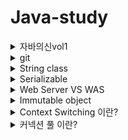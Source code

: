 # Java-study  

<details>
  <summary>자바의신vol1</summary>
  <div markdown="1">
  
  # 자바의 신 vol1 핵심 키워드 정리

- 자바의 가장 작은 단위는 클래스

  - 메소드는 어딘가 소속이 되어있어야만 한다. 즉, 클래스(class)에 포함되어있어야 한다.
  - 클래스는 [상태]와 [행동]이 있어야만 한다.
    - 여기서 [상태]는 변수, [행동]은 메소드에 해당한다.

- 기본 생성자는  클래스를 컴파일할 때 javac를 실행하면 클래스 파일 안에 자동으로 만들어 진다.

- 클래스를 통해서 객체를 생성할 수 있다. 하나의 클래스를 만들면 그 클래스의 모습을 갖는 객체들을 여러개 생성할 수 있다. 일반적으로 클래스의 메소드나 변수들을 사용하려면 객체를 생성해야한다.

- #### 변수

  - 지역변수 : 중괄호 내에서 선언된 변수(메소드 안에 선언된 변수)

  - 매개변수 : 메소드에 넘겨주는 변수

  - 인스턴스 변수 :  클래스 안에, 메소드 밖에 선언된 변수(static이라는 키워드가 없어야 한다.)

  - 클래스 변수(전역변수) : 인스턴수 변수처럼 메소드 밖에, 클래스 안에 선언되지만 앞에 static이라는 약어가 붙는다.

  - 변수는 **참조형**과 **자료형** 으로 나뉜다.

    - new 로 초기화 하여 사용해야하는 것은 '참조자료형'

    - 그렇지않고 바로 사용 가능한 것이 '기본자료형' 이다.

    - 단, 예외로 String은 '참조자료형'인데 그냥 바로 사용 가능하다.

    - ```java
      String str = new String("hello");
      String str = "hello";
      ```

      두개다 동일한 코드이다.

  - 기본 자료형은 8개다.

    - byte,int,long,short,char
    - float,double
    - boolean

  - 자바에서는 기본적으로 숫자는 무조건 int로 생각하기 때문에 long타입의 숫자를 명시적으로 지정해 줄 때에는 반드시 숫자 가장 뒤에 L을 붙여주어야만 한다.

  - short 타입을 long으로 변환할 때에는 캐스팅을 할 필요가 없다

  - long 타입을 short타입으로 변환할 때에는 큰 타입에서 작은 타입으로 변하는 것임으로 캐스팅이 필요하다.

  - 범위가 큰 타입으로 /작은 타입으로 변환할 경우 값이 달라질 확률이 매우 높다.

- #### for/if

  - switch문은 enum type와 long을 제외한 정수형, String(java7 이후) 가 사용 가능하다.

- #### 참조자료형

  - static 메소드에는 static변수(클래스변수,전역변수)만 사용할 수 있다.

- #### 접근제어자

  - public : 누구나 접근 가능
  - protected : 같은 패키지 내에 있거나 상속받은 경우에만 접근 가능
  - pakage-private : 같은 패키지 내에 있을 때만 접근 가능(default)
  - private : 같은 클래스에서만 접근 가능

- #### 상속

  - 부모 클래스에서는 기본 생성자를 만들어 놓는 것 이외에는 상속을 위해서 아무런 작업을 할 필요 없다.
  - 자식 클래스의 생성자가 호출되면, 자동으로 부매 클래스의 매개 변수 없는 생성자가 실행
  - 자식 클래스에서는 부모 클래스에 있는 public, protected로 선언된 모든 인스턴스 및 클래스 변수와 메소드를 사용할 수 있다.
  - 접근제어자가 자식에서 확대되는것은 상관 없지만 축소되면 오류가 발생한다.
  - 

- #### 다형성

  - 형변환을 하더라도 실제 호출되는 것은 원래 객체이 있는 메소드가 호출된다.
  - 부모 클래스에 선언된 변수와 동일한 이름을 가지는 변수를 선언할 수도 있다
    - 하지만, 이렇게 엎어 쓰는 것은 권장하지 않는다.
  - 부모클래스에 선언되어 있지 않는 이름의 변수를 선언할 수 없다.



#### Object class

모든 클래스의 부모는 object로, java.lang 패키지에 선언되어 있다.	

- 자바에서는 아무런 상속도 받지 않으면 java.lang.Object 클래스를 확장한다.
- 예를들어, main 메소드 외에는 아무것도 선언되어 있지 않은 클래스에서 객체를 생성 후 toString 메소드를 호출해보면 정상적으로 호출되는것을 확인할 수 있다.
- Object 클래스에 있는 메소드들을 통해서 클래스의 기본적인 행동을 정의할 수 있다.
- 예를들어, 사람은 두말로 걷고 , 말을 하고 , 생각을 한다.(일반적인 경우) 클래스도 마찬가지로 "이정도의 메소드는 정의되어 있어야 하고 , 처리해 주어야 한다"는 것ㅇㄹ 정의하는 작업이 필요하기 때문에 Object 클래스를 상속받았다고 한다.

#### Object 클래스에서 제공하는 메소드들의 종류

오브젝트 클래스에 선언되어있는 메소드는 객체를 처리하기 위한 메소드와 쓰레드를 위한 메소드로 나뉜다. 참고로 쓰레드를 위한 메소드는 어떤 것들이 있는지만 확인해보고 추후에 학습하기로 한다.



| 메소드                            | 설명                                                         |
| --------------------------------- | ------------------------------------------------------------ |
| proteced Object clone()           | 객체의 복사본을 만들어 리턴한다.                             |
| public boolean equals(Object obj) | 현재 객체와 매개 변수로 넘겨받은 객체가 같은지 확인한다. 같으면 true, 다르면 false를 리턴한다. |
| protected void finalize()         | 현재 객체가 더 이상 쓸모가 없어졌을 때 가비지 컬렉터에 의해 이 메소드를 호출한다. 이 메소드는 따로 호출할 일이 없으므로, 신경쓰지 말고 그냥 있다는 것 정도만 알아두자. |
| public Class<?> getClass()        | 현재 객체의 Class 클래스의 객체를 리턴한다.                  |
| public int hashCode()             | 객체에 대한 해시 코드(hashCode)값을 리턴한다. 해시 코드라는 것은 "16진수로 제공되는 객체의 메모리 주소"를 말한다. |
| public String toString()          | 객체를 문자열로 표현하는 값을 리턴한다.                      |

```
*참고*
자바로 개발할 때에는 "넌 필요 없는 객체니까 죽어!" 라고 개발자가 직접 지정해 줄 수 없다. 이럴 때 필요한 것이 바로 가비지 컬렉터이며, 자바의 메모리에 있는 쓰레기를 청소하는 로봇이라고 생각하면 된다. 여러분들이 객체를 만들고, 그 객체가 어디에서 쓰인 후에 필요가 없어졌을 때, 이 로봇이 자바 프로세스 내에 있는 객체들을 뒤져 보면서 어떤 객체를 죽일지, 살릴지를 확인해서 처리해준다.
```



#### Object클래스에서 가장 많이 쓰이는 toString() 메소드

```java
public class ToString {
    public static void main(String [] args){
        ToString thisObject = new ToString();
        thisObject.toStringMethod(thisObject);
    } 
    
    public void toStringMethod(Object obj){
        System.out.println(obj);
        System.out.println(obj.toString());
        System.out.println("plus " + obj);
    }
}
```

위 코드에서 toStringMethod 메소드의 출력결과는 모두 동일한 주소값을 출력한다. 

```java
c.inheritance.ToString@1540e19d
c.inheritance.ToString@1540e19d
plus c.inheritance.ToString@1540e19d
```

마지막 3번째 plus와 함께 출력된 주소값을 보면 알 수 있듯이, [String]을 제외한 참조 자료형에 더하기 연산을 수행하면 , 자동으로 toString() 메소드가 호출되어 객체의 위치에는 String 값이 놓이게 된다.





### interface, abstract , enum

- interface 자체를 객체생성해서 사용하면 에러가 발생한다

  - cannot be istantiated 라는 오류가 발생하는데, 쉽게 말해서 '왜 아무것도 구현해 놓지 않았는데, 얘로 초기화 하려는 것이냐?' 라는 뜻이다.

  - 그렇다면, 이 인터페이스로 객체생성을 하기 위해서는 클래스 형변환에 대해 생각해보면 된다.

  - ```java
    public interface MemberManager {
        public boolean addMember(MemberDto member);
        public boolean removeMember(String name, String phone);
        public boolean updateMember(MemberDto member);
    }
    ```

  - ```java
    MemberManager membermanager = new MemberManager(); // 에러 발생
    ```

  - ```java
    public class MemberManagerImpl implemensts MemberManager {
        @Override
        public boolean add Member(MemberDto member);
        . . .  생략
    }
    ```

  - ```java
    MemberManager member = new MemberManagerImpl();
    ```

    - 겉보기에는 member의 타입은 MemberManager이다. 그리고 MemberManagerImpl 클래스에는 인터페이스에 선언되어 있는 모든 메소드들이 구현되어 있다. 따라서 실제 member타입은 MemberManager가 되기 때문에, member에 선언된 메소드들을 사용하면 MemberManagerImpl에 있는 메소드들이 실행된다.

  - 인터페이스를 사용하는 이유는 다음과 같다.

    1. 완벽한 추상화를 달성하기 위해서
    2. 다중 상속의 기능을 사용하기 위해서
    3. 약한 결합을 위해서
    4. 다형성을 사용하기 위해서

- #### 일부 완성되어있는 abstract 클래스

  - 인터페이스도 아니다. 그렇다고 클래스라고도 하기 힘든 abstract 클래스에 대해서 알아보자.
  - abstract은 말그대로 '추상적인' 의미이다. 대부분의 일반인은 추상화를 보면 사실적인 그림보다는 그 그림이 나타내는 의미를 알기 어렵다.
  - 마찬가지로, abstract 클래스는 자바에서 마음대로 초기화하고 실행할 수 없도록 되어있다.
  - 따라서 그 abstract 클래스로 구현해 놓은 클래스로 초기화 및 실행이 가능하다.

- ##### abstract의 조건

  - 추상 클래스 선언시 abstract이라는 예약어가 클래스 앞에 추가되면 된다.

  - abstarct 클래스 안에는 abstarct으로 선언된 메소드가 0개 이상 있으면 된다.(없어도 된다)

  - 단, abstarct 메소드가 하나라도 있으면 그 클래스는 반드시 abstarct으로 선언되어야 한다.

  - abstract 클래스는 몸통이 있는 메소드가 0개 이상 있어도 전혀 상관 없으며, **static** 이나 **final** 메소드가 있어도 상관 없다.

  - 인터페이스는 모든 멤버변수가 static final인데 생략해도 자동으로 static final임.

  - abstract 클래스는 interface가 아니기떄문에 implements를 통해 구현할 수 없다.

  - 대신 상속과 동일한 개념으로 생각해서, extends를 통해 구현하면 된다.

  - abstract으로 선언되어 있는 메소드들은 반드시 구현해야 한다. 구현하지 않으면 에러가 발생한다.

  - abstract 만으로는 객체생성 할수없음!!

  - abstaract을 사용하는 이유는 **어떠한 메소드를 미리 만들어 놓고 싶은데, 그렇다고 클래스를 만들기는 좀 애매할때, 아주 공통적인 기능을 미리 구현해 놓을때 사용한다**

  - 아래 표를 통해 interface와 abstract, 그리고 class를 비교 정리해보자.

    - |                                    | 인터페이스 | abstract 클래스 | 클래스     |
      | ---------------------------------- | ---------- | --------------- | ---------- |
      | 선언 시 사용하는 예약어            | interface  | abstract        | class      |
      | 구현 안 된 메소드 포함 가능 여부   | 가능(필수) | 가능            | 불가       |
      | 구현된 메소드 포함 가능 여부       | 불가       | 가능            | 가능(필수) |
      | static/final 메소드 선언 가능 여부 | 불가       | 가능            | 가능       |

  - interface와 마찬가지로, abstract 클래스를 객체화 할 때 abstract 메소드가 존재한다면 abstract 메소드를 오버라이드 해야 객체화 할 수 있다.

- #### final

  - final은 변수 , 클래스, 메소드 모두 사용할 수 있는 키워드이다.

  - class에 final을 사용한다는 의미는, 상속을 거절하겠다는 의미이다.

  - 메소드에 final을 선언하는 경우도 class에 final을 선언하는 이유와 비슷하다. overriding을 할 수 없게 한다는 뜻이다.

  - 단, 변수에서 final을 사용하는것은 위 두개의 상황과 조금 다르다.

    - 인스턴스 변수나, 전역 변수(클래스변수) 에서는 final로 변수를 선언시 반드시 초기화를 함께 진행해줘야 한다.

    - final의 기본 의도 자체가, "더 이상 수정하지 마" 와 동일한 의미인데, 만약 전역변수나 인스턴스변수에서 초기화를 해주지 않았다면, 메소드에서 초기화를 진행해야 하기 때문이다.

    - 그렇다면, 지역변수(메소드 안)는 바로 초기화 하지 않아도 될까? 

      - ```java
        public lass FinalVariable{
            //생략
            public void method(final int parameter) {
                final int localVariable;
                localVariable = 2;
                localVariable = 3;
                parameter = 4;
            }
        }
        ```

    - 위 코드에서 localVariable = 2 로 선언할 때에는 아무런 문제가 없다. 하지만 그 다음줄인 3으로 다시 선언하는 부분에서 컴파일 에러가 발생한다. 마찬가지로 parameter도 이미 매개변수로 넘어오기 전에 final로 선언되어 있기 때문에, 다시 값을 할당하면 안된다.

    - 결국 final은 날짜,원주율과 같은 불변의 변수로만 사용해야 한다.

  - #### 객체에 선언하는 final은 ?

    - ```java
      public class FinalReferenceType {
          final MemberDto dto = new MemberDto();
          
          public static void main(String [] args){
              FinalReferenceType referenceType = new FinalReferenceType();
              referenceType.checkDto();
          }
          
          public void checkDTO() {
              System.out.println(dto);
              dto = new MemberDto();
          }
          
      }
      ```

    - 위 코드는 에러가 발생한다. 어디서 에러가 발생할지 유추해보자.

    - 바로 dto = new MemberDto();이다. 에러가 발생하는 정확한 이유를 알지 못해도, 여태껏 학습한 final의 의미를 생각해보면 대충 감이 올 것이다.

    - 즉, 기본자료형과 마찬가지로 참조 자료형도 두 번 이상 값을 할당하거나 새로 생성자를 이용하여 초기화 할 수 없다. 

    - 다음으로는 참조자료형(객체)의 필드값을 수정하도록 checkDTO() 메소드를 수정해보자.

      ```java
          public void checkDTO() {
           //   dto = new MemberDto();
              dto.name = "HAHAHAHA";
          }
      ```

    - 이 경우에는 어떨까? 오류가 발생할까?

    - 정답은 정상적으로 컴파일이 된다. 게다가 name에 할당한 값도 정상적으로 할당된다.

    - dto 객체, 즉 MemberDTO 클래스의 객체는 FinalReferenceType에서 두 번 이상 생설할 수 없다. 하지만 그 객체의 안에 있는 객체들은 final로 선언된 것이 아니기 때문에 그러한 제약이 없는것이다.

    - 즉, 해당 클래스가 final 이라고 해서 그 안에있는 인스턴스 변수나 전역 변수가 final은 아니라는 것을 기억하자.

  - #### enum 클래스

    - enum 클래스의 생성자는 default(pakage-private)  와 private 만 접근 가능하다. 다시 말해서, 각 상수를 enum 클래스 내에서 선언할 때만 이 생성자를 사용할 수 있다.
    - enum class의 부모도 Object class이다. 하지만, Enum class의 개발자들이 Object 클래스 중 4개의 메소드를 Overriding 하지 못하도록 막아놨다.





- ### 예외 처리

  - ```java
    public void arrayOutOfBoundsTryCatch() {
        int [] intArray = new int[5];
        try {
            System.out.println(intArray[5]);
            System.out.println("This code should run");
        }catch(Exception e) {
            System.err.println("Exception occured.");
        }
    }
    ```

  - 위의 코드의 실행 결과, 컴파일은 정상적으로 이루어진다.

  - 단, 일반적으로 생각해보면 "This code should run 이 실행 될 것이라고 생각했을 것이다."

  - 하지만 이미 inArray[5]의 값도 출력되지 않았고, 자바의 try-catch의 try 블록 안에서 예외가 발생되면 그 이하의 문장은 실행되지 않고 바로 catch 블록으로 넘어간다.

  - 다음으로 catch문을 살펴보아야 한다. 여기서 System.out이 아닌 System.err을 사용했다.

  - 콘솔 화면에서는 별로 구분이 안되지만, 개발 도구인 IDE에서는 출력 결과가 다른 색으로 표시된다. 오류가 발생하는 부분에는 이와 같이 System.err를 사용하는 것을 생활하 하는 것이 좋다.

  - try-catch 구문 밖에 있는 문장은 "무슨 일 있었어?" 하면서 실행된다.

    1. try-catch 에서 예외가 발생하지 않을 경우
       - try 내에 있는 모든 문장이 실행되고, try-catch 문장 이후의 내용이 실행된다.
    2. try-catch 에서 예외가 발생하는 경우
       - try 내에서 예외가 발생한 이후의 문장들은 실행되지 않는다.
       - catch 내에 있는 문장은 반드시 실행되고, try-catch 문장 이후의 내용이 실행된다.

- ### try-catch 사용시 주의점

  - try 블록은 말 그대로 중괄호로 쌓여있는 블록이다.

  - 그래서 try 블록 내에서 선언한 변수를 catch에서 사용할 수 없다.

  - ```java
    public void checkVariable2() {
        try {
            int [] intArray = new int[5];
            System.out.println(intArray[5]);
        } catch (Exception e){
            System.out.println(intArray.length);
        }
        System.out.println("This code must run.");
    }
    ```

  - 컴파일이 제대로 되지 않는다. 그 이유는 무엇일까?

    - intArray라는 배열은 try 블록 안에서 생성된 것이다.
    - 따라서 catch는 intArray가 누군지 모른다.

  - 그래서, 이런 문제를 해결하기 위해서 일반적으로 catch 문장에서 사용할 변수에 대해서는 다음과 같이 try 앞에 미리 선언해 놓는다.

  - ```java
    public void checkVariable3() {
        int [] intArray = null;
        try {
            intArray = new int[5];
        }catch(Exception e){
            System.out.println(intArray.length);
        }
        System.out.println("This code must run.");
    }
    ```

    - 이렇게 변수만 미리 선언해 놓으면 컴파일도 되고 실행도 된다.

- #### 무슨 일이 생겨도 반드시 실행되는 finally 

  - 크게 설명할 필요가 없은 부분이다. finally는 try-catch 구문이 끝나고 나서 finally 구문이 있는데, 이 구문 안에 있는 문장은 무조건 실행된다.

- #### try는 한개, catch는 여러개?

  - ```java
    public void multiCatch(){
        int [] intArray = new int[5];
        try{
            System.out.println(intArray[5]);
        }catch(ArrayIndexOutOfBoundsException e){
            System.out.println("ArraysIndex error!");
        }catch(Exception e){
            System.out.println(intArray.length);
        }
    }
    ```

  - 위 코드의 결과는 "ArrayIndex error!" 이다. 이 결과를 보고 "음.. 앞에 있는 catch만 처리되는구나!" 라고 생각할 수도 있다. 어떻게 보면 맞는 말인데 틀린 말이기도 하다.

  - catch 블록의 순서는 매우 중요하다. catch 블록은 순서를 따진다. 다음 메소드로 예를 들어보자.

  - ```java
    public void multiCatch(){
        int [] intArray = new int[5];
        try{
            System.out.println(intArray[5]);
        }catch(Exception e){
            System.out.println(intArray.length);
        }catch(ArrayIndexOutOfBoundsException e){
            System.out.println("ArraysIndex error!");
        }
    }
    ```

  - 위 메소드의 출력결과는 "has already been caught" 라는 에러가 발생한다.

  - 그 이유는 바로 Exception이 모든 에러의 부모클래스이기 때문이다.

  - 즉, Exception 은 모든 에러를 처리하므로, Exception 다음에 catch문은 있을 필요도, 있어서도 안된다는 뜻이다.

  - **만약 catch문을 사용할 때에는 Exception 클래스로 catch 하는 것을 가장 아래에 추가하도록 하자!**

- #### 모든 예외의 할아버지는 java.lang.Throwable 클래스다

  - Throwable 클래스에 선언되어 있고, Exception 클래스에서 오버라이딩한 메소드는 10개가 넘는다. 그 중에서 가장 많이 사용되는 몇몇 메소드를 살펴보자.
    1. getMessage()
       - 예외 메시지를 String 형태로 제공 받는다. 예외가 출력되었을 때 어떤 예외가 발생되었는지를 확인할 때 매우 유용하다. 즉, 개발자가 그 메시지를 활용하여 별도의 예외 메시지를 보려고 할 때 좋다.
    2. toString()
       - 예외 메시지를 String 형태로 제공 받는다. 그런데 getMessage() 메소드보다는 약간 더 자세하게, 예외 클래스 이름도 같이 제공한다.
    3. printStackTrace()
       - 가장 첫 줄에는 예외 메시지를 출력하고, 두 번째 줄 부터는 예외가 발생하게 된 메소드들의 호출 관계(스택 트레이스)를 출력해준다.
       - 이 메소드는 개발할 떄에만 사용해야 한다. 운영할 때 사용하면 엄청나게 많은 양의 로그가 쌓이기 때문이다.

- #### 예외를 던지는 throws

  - ```java
    public class ThrowSample {
        public static void main(String[] args){
            ThrowSample sample = new ThrowSample();
            sample.throwException(13);
        }
        public void throwException(int number){
            try {
                if(number > 12) {
                    throw new Exception("Number is over than 12");
                }
                System.out.println("Number is " + number);
            }catch(Exception e){
                e.printStackTrace();
            }
        }
    }
    ```

  - 만약 number로 13이 넘어왔다면, 정상적인 처리가 불가능할 것이다.

  - 이럴 때 반드시 예외를 발생시킬 필요는 없지만, 우리는 필요에 의해서 예외를 발생시킬 수도 있다.

  - 이러한 상황에서 try 블록 내에서 throw라고 명시한 후 개발자가 예외 클래스의 객체를 생성하면 된다.

  - ```java
    public void throwsException(int number) throws Exception {
        if(number > 12){
            throw new Exception("Number is over than 12")
        }
        System.out.println("number is" + number);
    }
    ```

  - 이렇게 메소드를 선언해 놓으면, 예외가 발생했을 때 try-catch 없이도 그 메소드를 호출한 메소드로 예외 처리를 위임하는 것이기 때문에 전혀 문제가 되지 않는다.

  - **단, 이렇게 throws Exception 처리를 한 메소드는, 이 메소드를 호출한 메소드에서 반드시 try-catch 처리를 해줘야 한다.**

  - **위 방법이 싫다면, 그 호출한 메소드 마저도 throws Excpetion을 선언하면 된다. 하지만 이렇게 throws 한것을 다시 throws 하는 것은 그리 좋은 습관은 아니다. 위 방법을 지향하자**



### Nested class

- 내부 클래스 중 static Nested 클래스의 경우, 이 내부 클래스를 감싸고있는 클래스의 static 변수만 참조 가능하다.
- 그냥 내부 클래스는 이 내부 클래스를 감싸고있는 클래스의 모든 변수를 참조할 수 있다.
- 반대의 경우에도 접근이 가능한데, 이럴경우 그 클래스의 객체를 생성해서 접근하면 된다.
  - private 이라도 접근이 가능하다.





### 어노테이션이란 ?

어노테이션은 클래스나 메소드 등의 선언시에 @를 사용하는 것을 말한다. 어노테이션은 영어로 Annotation이며, 메타데이터라고 불리기도 한다. 

- 컴파일러에게 정보를 알려주거나
- 컴파일할 때와 설치시의 작업을 지정하거나
- 실행할 때 별도의 처리가 필요할 때

사용한다.

이와 같이 매우 다양한 용도로 사용할 수 있는 어노테이션은 클래스, 메소드, 변수 등 모든 요소에 선언할 수 있다.



#### 미리 정해져 있는 어노테이션들은 딱 3개뿐

자바 언어에는 사용하기 위해서 정해져 있는 어노테이션은 3개가 있고, 어노테이션을 선언하기 위한 메타 어노테이션으라는 것은 4개가 있다. 하지만 이 메타 어노테이션은 선언을 위해서 존재하기 때문에 일반적으로 사용 가능한 어노테이션은 다음의 3개 뿐이다.

- @Override
- @Deprecated
- @Supress Warnings

물론 Java 버전이 올라가면서 이 어노테이션의 개수도 자연스레 증가하게 될 것이다.



1. @Override

   해당 메소드가 부모 클래스에 있는 메소드를 Override 했다는 것을 명시적으로 선언한다.

   우리가 Override를 할 때에는 부모 클래스에 있는 메소드의 이름과 매개 변수들을 동일하게 가져가는데, 만약 자식 클래스에 여러개의 메소드가 있을 때, 어떤 메소드가 Override되었는지 쉽게 알 수 없을 수도 있고 제대로 메소드를 Override했다고 생각했는데 매게 변수가 하나 빠져있을 수도 있다. 따라서 명확하게 "이 메소드는 Override 된 거니까 만약에 내가 잘못 코딩했으면 컴파일러 니가 알려줘야해!!" 라고 지정해 주는 것이라고 생각하면 된다.

2. @Deprecated

   미리 만들어져 있는 클래스나 메소드가 더 이상 사용되지 않는 경우가 있다. 그런것을 deprecated라고 하는데, 컴파일러에게 "얘는 더이상 사용하지 않으니까 그렇게 알고있어." 라고 말하는 것과 같다.

3. @SupressWarnings 

   간혹 코딩을 하다 보면 컴파일러에서 경고를 알리는 경우가 있다. 프로그램에는 문제가 없는데, 내가 잘 알아서 하는데 이러한 경고가 나타나면 웬지 마음이 불편하다. 그럴 때 컴파일러에게 "야, 일부러 이렇게 코딩한거니까 경고하지마" 라고 말하는 것 이라고 생각하면 된다.



#### 직접 어노테이션을 선언하기 위한  [메타 어노테이션]

메타 어노테이션 이라는 것은 어노테이션을 선언할 때 사용한다. 메타 어노테이션은 총 4개가 존재한다.

- @Target
- @Retention
- @Documented
- @Inherited



1. @Target

   어노테이션을 어떤 것에 적용할지를 선언할 때 사용한다. 

   ```java
   @Target(ElementType.METHOD)
   ```

   | 요소 타입      | 대상                             |
   | -------------- | -------------------------------- |
   | CONSTRUCTOR    | 생성자 선언시                    |
   | FIELD          | enum 상수를 포함한 필드값 선언시 |
   | LOCAL_VARIABLE | 지역 변수 선언시                 |
   | METHOD         | 메소드 선언시                    |
   | PACKAGE        | 패키지 선언시                    |
   | PARAMETER      | 매개 변수 선언시                 |
   | TYPE           | 클래스,인터페이스,enum 등 선언시 |



2. @Retention

   얼마나 오래 어노테이션 정보가 유지되는지를 다음과 같이 선언한다.

   ```java
   @Retention(RetentionPolicy.RUNTIME)
   ```

   @Target 처럼 괄호 안에 지정하는 적용 가능한 대상은 다음과 같다.

   |         | 대상                                                         |
   | ------- | ------------------------------------------------------------ |
   | SOURCE  | 어노테이션 정보가 컴파일시 사라짐                            |
   | CLASS   | 클래스 파일에 있는 어노테이션 정보가 컴파일러에 의해서 참조 가능함. 하지만, 가상 머신에서는 사라짐 |
   | RUNTIME | 실행시 어노테이션 정보가 가상 머신에 의해서 참조 가능        |



3. @Documented

   해당 "어노테이션에 대한 정보다 Javadocs(API) 문서에 포함된다는 것"을 선언한다.

4. @Inherited

   모든 자식 클래스에서 부모 클래스의 어노테이션을 사용 가능하는 것을 선언한다.



```java
import java.lang.annotation.EletmentType;
import java.lang.annotation.Retention;
import java.lang.annotation.RetentionPolicy;
import java.lang.annotation.Target;

@Target(ElementType.METHOD)
@Retention(RetentionPolicy.RUNTIME)
public @interface UserAnnotaion {
    public int number();
    public String text() default "This is first annotation";
}
```

1. 먼저 Target을 살펴보자.  ElementType.METHOD를 넣어줌으로써 이 어노테이션은 메소드에 사용할 수 있다고 지정된 것이다.
2. @Retention은 어노테이션 유지 정보를 지정하는데 사용한다. 소괄호 안에 RetentionPolicy.RUNTIME으로 지정하면 실행시에 이 어노테이션을 참조하게 된다.
3. 어노테이션 이름인 UserAnnotation 앞에는 @interface가 선언되어 있다. 이걸 선언하면, @UserAnnoation으로 어노테이션 사용이 가능해진다.
4. 어노테이션 선언안에는 number메소드와 text 메소드가 있다. number 메소드의 리턴타입은 int이며 text의 리턴타입은 String 이다. 이렇게 메소드처럼 어노테이션 안에 선언해 놓으면, 이 어노테이션을 사용할 때 해당 항목에 대한 타입으로 값을 지정 가능하다.
5. text()를 보면 default라는 예약어를 쓴 뒤 문자열이 지정되어 있는 것을 볼 수 있다. default를 넣으면 이 어노테이션을 사용할때 기본값이 된다. 즉, 값을 지정하지 않아도 default 값으로 지정된다.



```java
public class UserAnnotationSample {
    @UserAnnotation(number=0)
    public static void main(String [] args){
        UserAnnotationSample sample = new UserAnnotationSample();
    }
    
    @UserAnnotation(number=1)
    public void annotationSample1(){
        
    }
    
    @UserAnnotation(number=2, text="second")
    public void annotationSample2() {
        
    }
    
    @UserAnnotation(number=3, text="third")
    public void annotationSample3() {
        
    }
}
```

이렇게 소괄호 안에 number와 text에 해당하는 어노테이션 값들을 지정해 주면 된다.

단, text는 default를 설정했기 때문에 따로 값을 지정해주지 않아도 컴파일 하는데 전혀 문제가 없당.

추가로 아래 예시처럼 Target을 두 군데 이상 설정할 수 있다.

```java
@Target({ElementType.METHOD, ElementType.TYPE})
```


  </div>
</details>





<details>
  <summary>git</summary>
  <div markdown="1">
    
   # git

### 디렉토리

- 디렉토리 생성 :   mkdir 디렉토리명
- 하위 디렉토리로 이동하기 : cd 디렉토리명
- 현재 디렉토리의 파일 목록 출럭 : ls -al
- 상위 디렉토리로 이동하기 : cd ..
  - Linux에서 부모 디렉토리를 의미하는 기호는 .. 이다.
- 디렉토리 삭제하기 : rm -rf 디렉토리명
- 파일 삭제하기 : rm 파일명
- 현재 디렉토리 경로명 확인 : pwd
- 사용자 홈 디렉토리로 이동 : cd ~



#### commit hash

- 각 commit에는 알파벳과 숫자로 이루어진 40개의 hash가 부여된다.

#### working tree 와 staging area

- git 버전 관리 대상인 소스코드 폴더를 working tree라고 부른다.
- local repository와 working tree 사이에 staging area가 존재한다.
  -  수정한 파일들 중 repository에 등록하길 원하는 자료들만 staging area에 올린다.
  - staging area에 등록된 파일의 변경사항만 repository에 기록된다.

#### working tree snapshot

- commit을 하면 working tree의 현재 상태가 local repository에 기록된다.
- 그래서 나중에 그 스냅샷 상태로 working tree를 되돌리는 것이 가능하다.
- 단, staing area에 등록된 파일들만 local repository에 기록된다.



#### working tree 내부의 파일 상태

- untracked
  - 한번도 commit 되지 않았고, 아직 staging area에 등록되지도 않은 새 파일의 상태
- modifted
  - 변경 내용이 commit 이후 수정되었지만, staging area에 다시 등록되자 않아서 다음 commit 대상이 아닌 파일의 상태로 dirty 또는 modifed 라고 부른다.
- staged
  - 한번도 commit 되지 않았지만, staging area에 등록되어있어서 다음 커밋 대상인 상태
- unmodified
  - 변경 내용이 commit된 이후로 수정되지 않은 파일들의 상태

  @ working tree에 새 파일을 생성하면 untracked 파일이다.

  @ 이 untracked 파일을 staging area에 등록하면 staged 파일이다.

  @ staged 파일을 commit 하면 unmodified  상태가 된다.

  @ unmodified  상태인 파일을 수정하면 modifted상태가 된다.

  @ modified 상태를 staging area에 등록하면 staged 상태가 된다.

  @ staged 상태 파일을 commit 하면 다시 unmodified 상태가 된다.



###  git 기초 명령

- git init : 현재 디렉토리에 local repository를 생성
- git status : working tree의 파일 상태를 확인
- git add 파일명 : staging area에 파일을 등록하기 
  - git add a.txt :  a.txt 파일을 staging area에 등록한다.
  - git add *.txt : *.txt 패턴의 파일들 중 staing 대상 파일을 staing area에 등록한다.
  - git add "*.txt" : working tree의 *.txt 패턴의 파일들 중 staging 대상 파일을 staing area에 등록한다.
  - git add * : 현재 디렉토리에 모든 staging 대상 파일을 staing area에 등록한다.
  - git add  : working tree의 모든 staging 대상 파일들을 staging area에 등록한다.
- git reset 파일명 : staing area에 등록을 취소한다.
  - git reset a.txt : a.txt 파일을 등록 취소한다.
  - git reset : staing area의 모든 파일을 등록 취소한다.
- git commit : 이 명령을 실행시 commit 메시지를 입력하기 위한 편집기가 실행된다. 저장후 편집기를 닫으면 commit이 완료된다.
  - git commit -a : modified상태의 파일이 자동으로 staging area에 등록된다.

- git log : commit 목록 보기
- git log --stat  : commit에 기록된 파일 목록과 삽입/삭제된 줄 수 보기



#### remote repository 명령

- remote repository에 연결하기
  - 현재 디렉토리의 local repository를 remote repository에 연결하기 위한 명령은
  - git remote add 별칭 URL   
  - 예) git remote add origin https://github.com/quack337/git.git
  - origin 이라는 별칭(별명)을 부여한 것
- remote repository에 최초 업로드
  - git push --set -upstream 원격자정소별칭 브랜치
  - 예) git push --set -upstream origin master
- 최초 업로드 이후
  - git push
- remote repository 다운로드
  - remote repository를 다운로드 하여 local repository를 새로 만드는 명령어는
  - git clone URL 이다.
  - 예)  git clone https://github.com/quack336/git_test1.git



#### merge conflict

- pull : 다른 팀원이 remote repository에 push 한 수정 내용을 내 pc에 가져오는 것을 pull 이라고 한다.
- 수정하고 아직 commit 하지 않은 파일이 내 작업 디렉토리에 있다면 pull할 수 없다.
- pull은 다음 두 세부 절차가 자동으로 진행된다.
  1. remote repotisory의 최신 내용이 local repository로 다운로드 된다.(fetch)
  2. 다운로드된 최신 버전과 내가 마지막으로 커밋한 버전이 병합되어 새 버전이 만들어지고 커밋된다.
- pull이 성공했다면 merge 결과 새 커밋이 내 local repository에 등록되었으므로, 이 새 커밋을 remote repository에 push해야한다.



### 브랜치란?

각각의 구현 작업 마다 독립된 브랜치를 만들어 구현 작업을 진행한다.

구현 작업이 성공적으로 마무리되면 그 작업 브랜치를 마스터(master) 브랜치에 병합한다.

즉, 구현을 성공하고 테스트를 통과한 브랜치만 마스터 브랜치에 병합해야 한다.

따라서 마스터 브랜치는 언제나 에러 없이 실행 가능하고, 안정적인 버전임이 보장된다.

어떤 새로운 기능의 구현을 시작할 때 마스터 브랜치의 코드를 새 브랜치로 복사해서 작업을 시작하면 된다.



만약 지금 구현하고 있는 작업을 잠시 중단하고, 새 작업을 시작해야 한다면, 지금 작업하던 브랜치를 잠시 그대로 놔두고 새 브랜치를 만들어 구현 작업을 시작하면 된다.



#### 마스터 브랜치

- git repository에서 master 브랜치가 디폴트 브랜치이다.
- master 브랜치는 git repository를 만들 때 자동 생성된다.
- 소스코드를 수정하고 커밋을 하면, 이 커밋은 현재 작업 브랜치에 소속된다.
- git repository에는 HEAD이름의 참조가 있는데 이 참조는 현재 작업 브랜치를 가르킨다.



#### 브랜치 명령

- git branch 브랜치이름 : 브랜치 만들기
- git branch : 브랜치 목록 보기
- git checkout 브랜치이름: 브랜치 전환하기 (이 브랜치가 현재 작업 브랜치가 된다.)
- git branch -b 브랜치이름 : 이것도 브랜치 전환하기
  - 참고로 브랜치를 만들어도 자동으로 브랜치가 전환되지 않는다.
  - 예) 마스터 브랜치로 전환하기 git checkout master
- git merge 브랜치이름 : 브랜치 병합
  - 예) issue1에서 작업한 내용을 현재 브랜치에 병합 git merge issue1
- git branch -d 브랜치이름 : 브랜치 삭제
  - 이 명령으로 삭제되는 것은 브랜치 이름 뿐이다. 브랜치에서 수행했던 커밋들은 삭제X



#### master 브랜치를 작업 브랜치에 merge하는 과정

1. 작업 브랜치에서 구현 작업을 완료했고, 꼼꼼히 테스트한다.
2. 이상이 없음을 확인했다면, 내가 구현한 작업 브랜치의 소스코드와 팀 동료가 구현한   master 브랜치의 최신 commit을 병합해야 한다.
3. 이 병합이 생각보다 오래 걸릴 수 있으므로,  master 브랜치에 병합을 하지 말고 작업 브랜치에서 병합을 진행하자
4. 즉 master 브랜치를 작업 브랜치에 병합해라.

- 먼저 내 local repository의 master 브랜치에서 pull을 하여 동료들의 작업물을 가져온다
- master 브랜치를 내 작업 브랜치에 merge한다.
- merge 과정에서 버그가 생겼을수도 있으니 다시 꼼꼼히 테스트해야 버그가 없음을 확인한다.
- 꼼꼼히 테스트해서 문제가 없으면 merge된 소스코드를 commit한다.

5. 위 작업들을 완료했으면 이제 내가 작업한 소스코드를 팀 동료들에게 공개해야 한다.
   - 작업 브랜치를 master 브랜치에 merge한다.
   - master 브랜치를 remote repository에 push한다.
  </div>
</details>


<details>
  <summary>String class</summary>
  <div markdown="1">
    ### 자바에서 가장 많이 사용하는 String 클래스

대부분의 회사에서 가장 자주 사용되고 생성되는 객체는 String과 관련된 객체이다. 

여러 회사에서 String과 관련된 객체의 사용 빈도를 조사해본 결과  몇 백 개의 객체중에서 항상 TOP5를 차지한다고 한다.

이와같은 조사 결과가 의미하는 바는, **String**은 취업 준비를 할 때에도, 개발자가 되어 실무에 투입될 때도 String 클래스에 대해서 좀 더 확실하게 공부할 필요가 있다는 뜻이다.



```java
public final class String extneds Object implements Serializable, Comparable<String>, CharSequence
```

- public final로 선언되었다. 'public'은 누구나 다 사용할 수 있는 클래스 이다. 

  여기서 final로 선언되어있으면 무엇이 다를까?

  - class에 final 키워드가 붙어있다면 **상속을 금지(확장 금지)** 라는 의미이다.
  - 다시 말해서 String 클래스는 자식 클래스를 양산할 수 없다. 그냥 있는 그대로 사용해야 한다.

- String은 Object 클래스를 상속(확장) 했다. 즉, 모든 클래스의 부모 클래스는 Object 클래스 이므로 따로 확장한 클래스는 없다는 의미이다.

- 다음으로 implements 부분을 살펴보자.

  - ```java
    implements Serializable, Comparable<String>, CharSequence
    ```

  -  String은 Serializable, Comparable, charSequence 라는 인터페이스를 구현한 클래스다.

    



#### 1. 객체의 널 체크는 반드시 필요하다.

사실 String 뿐만 아니라 모든 객체를 처리할 때에는 null 체크를 반드시 해야만 한다. 

어떤 참조 자료형도 널이 될 수 있으며, **객체가 널 이라는 것은 객체가 아무런 초기화가 되어 있지 않으며, 클래스에 선언되어 있는 어떤 메소드도 사용할 수 없다는 것을 의미한다.**

```java
public class StringNull {
    public static void main(String [] args){
        StringNull sample = new StringNull();
        sample.nullCheck(null);
    }
    
    public boolean nullCheck(String text) {
        int textLength = text.length();
        System.out.println(textLength);
        if(text == null) return true;
        else return false;
    }
    
}
```

- 바로 위의 코드는 정상적으로 컴파일은 정상적으로 되지만,  NullPointerException이 발생한다. 앞서 설명한대로 **매개변수**로 받은 text는 null인데,  null인 객체의 메소드에 접근(length()) 했기 때문이다.



- 이제 NullPointerException이 발생하지 않도록 코드를 변경해보자.

```java
public boolean nullCheck2(String text) {
    if(text==null) {
        return true;
    }else {
        int textLength = text.length();
        System.out.println(textLength);
        return false;
    }
}
```

- 이런식으로 null 체크를 하게되면 예상치 못한 NullPointerException이 발생하지 않는다.
- null체크는 아무리 강조해도 지나치지 않는 것이므로, 항상 체크하는 습관을 들여야 한다.





#### 2. 문자열이 동일한지 비교하는 클래스

String 클래스에서 제공하는 문자열이 같은지 비교하는 메소드들은 매우 많다.

| 리턴 타입 | 메소드 이름 및 매개 변수            |
| --------- | ----------------------------------- |
| boolean   | equals(Object anObject)             |
| boolean   | equalsIgnoreCase(String anotherStr) |
| int       | compareTo(String anotherStr)        |
| int       | compareToIgnoreCase(String str)     |
| boolean   | contentEquals(CharSequence cs)      |
| boolean   | contentEquals(StringBuffer sb)      |

메소드의 이름대로 분류하면 **equals**로 시작하는 메소드, **compareTo**로 시작하는 메소드, **contentEquals** 로 총 세 가지로 분류할 수 있다. 이름들은 상이하지만, 이 모든 메소드들은 **매개 변수로 넘어온 값과 String 객체가 같은지를 비교하기 위한 메소드다.** 

IgnoreCase는 말 그대로 '대소문자 무시'를 뜻한다.



위 메소드들 중 가장 많이 사용하는 equals 메소드를 살펴보자.  

- 먼저아래 메소드를 보고 어떤 결과가 나올지 생각해보자.

```java
public void checkCompare() {
    String s1 = "Cat";
    String s2 = "Cat";
    if(s1==s2) {
        System.out.println("s1==s2 result is same");
    }else { 
    	System.out.println("s1==s2 result is different.");
    }
    if(s1.equals("Cat")) {
        System.out.println("s1.equals(s2) result is same");
    }
}
```

결과부터 보자면 아래와 같다.

```
s1==s2 result is same.
s1.equals(s2) result is same
```

일반적으로 생각하기에는 두 번째 if 문만 통과할 것이라고 생각할 수 있다. 그 이유는 객체는 반드시 equals() 메서드로 비교해야 한다고 배웠기 때문이다. 올바르게 배운 것이 맞다. 객체는 반드시 equals() 메소드로 비교해야 한다.

하지만, 여기서 첫 번째 if문이 통과한 이유는 바로 자바에 **String Constant Pool** 이라는 것이 존재하기 때문이다. **String Constant Pool** 에 대해서 간단하게 이야기 하면, 자바에서는 객체들을 재사용 하기 위해 **String Constant Pool**  이라는 것이 만들어져 있고, String의 경우 동일한 값을 갖는 객체가 있으면 이미 존재하는(만든) 객체를 재사용한다. 따라서 s1과 s2의 객체는 실제로 같은 객체가 되는것이다.

- 만약에 첫 번째 if문의 결과를 다르게 출력하고 싶다면 아래 코드처럼 String 객체를 직접 생성하면 된다

  - ```java
    String s2 = new String("Cat");
    ```

  - 이렇게 String 객체를 생성하면 값이 같은 String 객체를 생성한다고 하더라도 Constant Pool의 값을 재활용하지 않고 별도의 객체를 생성하게 된다.
  
- 아래 그림을 통해 String Constant pool에 대해 정확히 이해할 수 있을 것이다.

  ![StringPooq](https://user-images.githubusercontent.com/39195377/98771141-1b94e780-2427-11eb-8657-8f65b1b9dc94.PNG)



### 3. String은 불변(immutable)의 객체이다.



**String은 최초에 한 번 생성되면 절대로 그 값이 변하지 않는다.**

```java
String str = "KH";
str = "KI HYUK";
```

위와 같이 str 이라는 String 객체를 생성한 이후에, "KH"를 "KI HYUK"로 바꾼다고 해도 실제 내부적으로는 String 객체의 값이 변경된것이 아닌, 새로운 String 객체가 생성된 것이다. 

즉, 아래 그림처럼 heap 영역을 살펴보면 처음에는 str이 "KH"를 참조하다가,  "KI HYUK" 객체를 참조하도록 재할당했을 뿐이다. 따라서 "KH"라는 단어를 갖고있는 객체는 쓰레기값(Garbage Collection)의 대상이 된다.

![String](https://user-images.githubusercontent.com/39195377/98771138-1a63ba80-2427-11eb-86a2-bddec37e2f06.PNG)



 ### 그렇다면, String은 왜 불변객체로 설계되었을까?

이 글의 맨 앞에서 소개했듯이, String은 자바에서 가장 많이 사용되는 객체이다. 그렇다는 말은 String타입의 객체들이 가장 많은 메모리를 차지한다는 뜻으로 해석할 수 있다.

결론부터 말하자면 **String 객체는 재사용 될 가능성이 높기때문에 같은 값일 경우, 어플리케이션 당 하나의 String 객체만을 생성해두어 JVM의 힙(heap)을 절약하기 위함이다.**



###### 1. String 객체의 캐싱

- 예를들어, '축구'와 관련된 웹사이트가 Java 언어로 만들어졌다고 가정해보자. 여기서 "축구" 라는 문자열이 아마도 굉장히 많이 쓰일것이다. 만약에 이 사이트가 세계적으로 유명한 사이트라면, 1초에 수백, 수천만의 HTTP request 요청을 받게 될 것이다.

- "축구"라는 값을 가지는 문자열 객체를 사용자의 요청을 처리할때마다 계속해서 한개씩 생성한다면, 힙(heap)에는 "축구"라는 값을 가진 문자열 객체가 사용자의 요청 만큼 생성되어 있을 것이다.

- 조금 더 작은 예로, 우리가 "Hello" 라는 문자열을1000번 출력한다고 가정해보자.

  ```java
  for(int i=0; i<1000; i++){
      String str = "Hello";
      System.out.println(str);
  }
  ```

  위 코드는 "Hello" 라는 값을 갖는 1000개의 String 객체를 생성하게 된다. 그러나 String의 immutable(불변)한 성질 덕분에 실제로는 "Hello"라는 문자열 객체는 단 하나만 생성된다.

  다만, "Hello"라는 참조값을 갖는 참조변수인 str변수 자체는 스택상에서 1000번 생성되었다가 사라질 뿐이다.

- 이러한 원리는 앞에서 설명한 **String Constant Pool**  이라는 특별한 공간에 의해 성립한다.

  동일한 문자열이 **String Constant Pool** 에 존재한다면, 새로 객체를 생성하지 않고 **String Constant Pool** 에 있는 객체를 사용하는 것이다.

- 결론적으로, 객체의 캐싱으로 인해 [메모리 절약]과 자주 쓰이는 값을 CPU와 가까운 곳에 위치시킴으로써 [속도 향상] 의 효과를 얻을 수 있다.

##### 2. 보안 기능

- **String이 불변이 아니라면 보안상의 문제를 야기할 수 있다.** 
  - 예를 들어, DB의 username과 password 라던가, 소켓 통신에서 host와 port에 대한 정보가 String으로 다루어지기 때문에 String이 불변이 아니라면, 해커의 공격으로부터 값이 변경될 수 있다.
  - 네트워크 연결시 포트,파일 경로, db 연결에 필요한 URL도 모두 String으로 이루어져 있다. 그런데 이러한 String이 가변적이라면 누군가가 고의로든 실수로든 a를 b로 바꿔버리면 심각한 문제를 초래할 수 있다.

##### 3. 안전성(Thread-safe)

- String 객체가 변경될 수 없다는것은 여러 쓰레드에서 동시에 특정 String 객체를 참조하더라도 안전하다는 뜻이다.
  - 만약, 여러 어플리케이션에서 특정 String 객체를 참조하고 있을때, 그 값은 절대 변하지 않으므로 안전하다고 할 수 있다.
  - 앞에서 설명했듯이, 만약 String str= "KH"에서 str = "KI HYUK"로 새로운 값을 할당한다고 해도, String 객체의 값이 변경된 것이 아니다.





#### immutable한 String을 보완하기 위한 클래스, StringBuffer와 StringBuilder의 차이점

String은 불변의 객체라고 했다. 분명 String이 불변으로 설계된대는 충분한 이유가 있고, 여러가지 장점이 있다. 하지만 String이 불변으로 설계되어서 생기는 단점도 있다.

바로 GC(Garbage Collection) 이다.  기존 문자열을 수정하게 되면 그 전에 사용하던 String 객체는 GC의 대상이 된다.



이러한 단점을 보완하기 위한 **StringBuffer**와 **StringBuilder**가 있다. 

### 1. StringBuffer

- Synchronized- 동기화를 지원한다.

  <u>동기화</u>를 지원한다는 것은 멀티스레드 환경을 지원한다는 것이다. 즉, **멀티스레드 환경에서 안전**하다는 뜻이다. (=Thread safe)

  - <u>동기화</u> : A스레드와 B스레드가 한 객체를 작업중일 때, A가 값을 바꿔버리면 B가 엉뚱한 값으로 작업을 시도할 수 있다. 여러 스레드가 한 자원을 사용하려고 할 때 다른 스레드의 접근을 막는 것을 동기화라 한다. 데이터의 무결성을 보장해준다. 다른 스레드의 접근을 막는 동기화를 지원하니, 여러 스레드(멀티 스레드)가 작업하기에 매우 안전한 환경이 만들어진다. 그래서 동기화를 지원한다는 말은 멀티스레드 환경을 지원한다는 말과 같다고 볼 수 있다.

### 2. StringBuilder

- non-Synchronized -동기화를 지원하지 않는다.

  동기화를 지원하지 않기 때문에 **단일 스레드 환경에서 사용**해야 한다. 

  또한 StringBuilder는 동기화를  고려하지 않기때문에 단일 쓰레드 환경에서 사용시 StringBuffer에 비해 **속도가 빠르다**.





#### StringBuffer와 StringBuilder 정리

- StringBuffer와 StringBuilder의 차이는 **'Thread safe 하다'** 와 **'Thread safe 하지 않다'** 는 것이다. 

- 결론적으로, StringBuffer가 StringBuilder보다 더 안전하다는 것만 기억해두자. 

- 다만 속도는 StringBuilder가 더 빠르다. ~~단순하게, 안전에는 대가가 따른다고 외우면 편하다.~~





### 결론

- String 클래스는 자바에서 가장 많이 사용되는 클래스 중 하나다. 따라서 String에 대해 깊게 공부할 필요가 있다.

- String 클래스를 잘 사용해야만 메모리를 효율적으로 사용할 수 있다

- StringBuffer와 StringBuilder를 상황에 맞게 잘 사용하자

  

  

------

#### StringBuffer와 StringBuilder 추가내용

글을 다 작성하고  StringBuffer와 StringBuilder의 적절한 상황에 대해서 더 알아보았다.

- StringBuffer와 StringBuilder는 성능으로만 보면 2배의 속도 차이를 보인다고 한다. 
- 하지만 참고한 사이트의 속도 실험 결과, append() 연산이 약 1억6천만번 일어날 때 약 2.6초  정도의 속도 차이를 보인다고 한다.
- 2.6초라는 수치가 무의미한지 유의미한지는 프로그램의 스펙에 따라 다르다.
- **따라서, 문자열 연산이 엄청나게 많이 일어나지 않는 환경이라면 StringBuffer를 이용해 thread-safe하게 구현하는 것이 좋다는 의견이 있었다.**



참고 자료

------

[자바의 신](http://www.yes24.com/Product/Goods/42643850) VOL1 14장 String class


  </div>
</details>

<details>
  <summary>Serializable</summary>
  <div markdown="1">
   # Serializable (직렬화)에 대하여

최근 학교에서 진행한  프로젝트와 토이 프로젝트를 진행하면서 자바 기초 지식에 대한 부족함을 뼈져리게 느끼게 되었다.😭

그래서 '자바의 신' 이라는 자바 기본서적을 구매해서 읽던 도중 여러 클래스에 구현되어있는 **Serializable** 이라는 interface가 도대체 어떤 역할을 하는지 궁금해서 정리해 보았다.

**(Serializable을 구현한 클래스 예)**

```java
public final class LocalDateTime
        implements Temporal, TemporalAdjuster, ChronoLocalDateTime<LocalDate>, Serializable
```

```java
public final class String
    implements java.io.Serializable, Comparable<String>, CharSequence 
```



먼저 이 인터페이스를 인텔리제이에서 열어보았다. 아래와 같이 이 인터페이스의 API에는 <u>선언된 변수나 메소드가 없다</u>.

```java
package java.io;
//중략
public interface Serializable {
}
```



이 말은 즉슨 우리가 구현해야할 메소드가 없다는 뜻이다. 그렇다면 이 인터페이스는 도대체 왜 존재하는 것일까?

### 1. Serializable의 존재 이유

 우리가 개발을 하다보면, **생성한 객체를 파일로 저장**할 일이 있을 수도 있고, **저장한 객체를 읽을 일**이 생길수도 있다.  그리고 **다른 서버로 보낼 때도 있고**, **다른 서버에서 생성한 객체를 받을 일도 있을 것이다.**

이럴때 반드시 구현해야 하는 인터페이스가 바로 **Serializable** 이다.  이 인터페이스를 구현하면 JVM에서 해당 객체를 저장하거나, 다른 서버로 전송할 수 있도록 해준다.

#### 객체를 파일로 저장하는 간단한 예제를 살펴보자

이 예제 코드에서 사용될 **ObjectOutputStream** 은 자바에서 객체를 저장할때 사용하는 클래스다.

```java
public class khDTO  {
    private String name;
    private int age;
    private String address;
    public khDTO(String name, int age, String address){
        this.name = name;
        this.age = age;
        this.address = address;
    }

    @Override
    public String toString() {
       // .. 생략
    }
}
```

- 위 코드는 단순하고 평범한 DTO 클래스이다. 
- 이제 이 DTO를 저장하는 클래스를 만들자.

```java
import java.io.FileOutputStream;
import java.io.ObjectOutputStream;
import static java.io.File.separator;

public class ManageObject {
    public static void main(String[] args) {
        ManageObject manager = new ManageObject();
        String fullPath = separator+"KH"+separator+"text"+separator+"KH.obj"; //설명 참고
        khDTO dto = new khDTO("JEONG",20,Incheon);
        manager.saveObject(fullPath,dto);
    }
    
    public void saveObject(String fullPath, khDTO dto) {
        FileOutputStream fos = null;
        ObjectOutputStream oos = null;
        try {
            fos = new FileOutputStream(fullpath);
            oos = new ObjectOutputStream(fos);
            oos.writeObject(dto);
            System.out.println("Write Success");
        }catch {
             // 생략
        }
    }
```

```java
 String fullPath = separator+"KH"+separator+"text"+separator+"KH.obj"
```

- fullPath 변수는 단순히 KH/text라는 경로에 KH.obj 라는 파일로 dto를 저장한다는 것을 명시한 변수다.

```
 fos = new FileOutputStream(fullpath);  //  1
            oos = new ObjectOutputStream(fos); //  2
            oos.writeObject(dto); //  3
```

1. FileOutputStream 객체를 fullPath 경로와 파일명에 알맞게 생성한다.
2. 객체를 저장하기 위해 ObjectOutputStream 객체를 생헝했다. 이 객체에서 (1)에서 생성한 객체를 매개 변수로 넘겼다. 이렇게하면 해당 객체는 파일에 저장된다.
3. writeObject라는 메소드를 사용하여 매개 변수로 넘어온 객체를 저장한다.



이제 ManageObject 클래스를 실행해보자. 아마도 'Write Success' 라는 메시지가 출력되리라고 생각했을 것이다. 

하지만 이 클래스 실행 결과는 **NotSerializableException** 이다. 그 이유는 바로 khDTO에 Serialzable 인터페이스를 구현하지 않았기 때문이다.  

DTO 클래스에 다음과 같이 인터페이스를 구현하면 정상적으로 "Write Success" 라는 메시지가 출력될 것이다.

```java
import java.io.Serializable;
public class khDTO implements Serializable   {
}
```



#### 이번에는 반대로, 객체를 읽어어는 예제를 살펴보자

```java
import java.io.FileInputStream;
import java.io.ObjectInputStream;

public class ManageObjectInput {
    public void loadObject(String fullPath) {
        FileInputStream fis = null;
        ObjectInputStream ois = null;
        try {
            fis = new FileInputStream((fullPath));
            ois = new ObjectInputStream(fis);
            Object obj = ois.readObject();
            khDTO dto = (khDTO)obj;
          }catch {
             // 생략
        }
    }
```

- 객체를 저장할때 사용했던 코드와 거의 동일하다. 단지 Output 대신 Input으로 되어있는 클래스들을 사용하면 된다.
- 이제 main() 메소드를 loadObject가 실행되도록 살짝 수정하고 실행시켜보자.

```java
 public static void main(String[] args) {
        ManageObject manager = new ManageObject();
        String fullPath = separator+"KH"+separator+"text"+separator+"KH.obj"; //설명 참고
     //   khDTO dto = new khDTO("JEONG",20,Incheon);
     //   manager.saveObject(fullPath,dto);
     	manager.loadObject(fullPath);
    }
```

khDTO 에서 toString을 구현해 놓았기 때문에 다음과 같이 읽어 들인 객체의 내용이 출력될 것이다.

```
khDTO [name= Jeong, age = 20 , address = inchen]
```

물론 이러한 출력 결과를 얻으려면 khDTO 클래스에서 Serializable을 implements 해야 한다.



### 2. SerialVersionUID 는  Serializable과 항상 함께해야한다.

바로 위 예제 코드를 다시 한번 사용해서 SerialVersionUID가 무엇인지 알아보자.

아래와 같이 khDTO 클래스에 새로운 변수를 하나 추가해보자.

```java
public class khDTO implements Serializable {
    private String bloodType = "A";
}
```

이렇게 수정하고 바로 위 객체를 읽어오는 메소드인 loadObject를 실행해보자. 결과는 다음과 같다.

```java
java.io.InvalidClass Exception : e.serial.khDTO; local class incompatible : ... //중략
```

SerialVersionUID 가 다르다는 InvalidClassException 예외 메시지가 출력된다.  이쯤에서 SerialVersionUID 가 무엇인지 알아보자.

#### **SerialVersionUID**란?

SerialVersionUID은 해당 객체의 버전을 명시하는데 사용한다.  만약 A라는 서버에서 B라는 서버로 khDTO 라는 클래스의 객체를 전공한다고 가정해보자. 전송하는 A 서버에 khDTO 라는 클래스가 있어야 하고, 전송을 받는 B 서버에도 khDTO 라는 클래스가 있어야 한다. 그래야만 그 클래스의 객체임을 알아차리고 그 데이터를 받을 수 있다.

그런데 만약 **A 서버**가 갖고 있는 **khDTO 클래스의 변수는 3개인데**, **B서버**가 갖고있는 **khDTO 클래스의 변수는 4개**인 상황이 발생하면 어떻게될까?  <u>이러한 상황이 발생하면 자바에서는 다른 클래스로 인식하게 된다.</u>  

따라서 각 서버(여기서는 A서버와 B서버)들이 쉽게 해당 객체가 같은지 , 다른지를 확인할 수 있도록 하기 위해서 필요한 것이 SerialVersionUID 이다.

```java
static final long serialVersionUID = 1L;
```

이런식으로```static final long```  으로 선언해야하며, 변수명도 반드시 serialVersionUID로 선언해야 한다. 



이제 **SerialVersionUID**에 대해서 알아보았으니, 위에서 InvalidClassException 예외가 발생했던 클래스를 아래와 같이 수정하자.

```java
public class khDTO implements Serializable {
    static final long serialVersionUID =1L;
    private String bloodType = 1L;
    //중간 생략
    @Override
    public STring toString() {
        //toString 구현 생략
    }
}
```

이제 앞에서 주석처리 해놓았던 ```manager.saveObject(fullPath,dto);``` 메소드를 주석을 푼 후 다시 실행해보자.

그러면 아래와 같이 정상적으로 출력될 것이다.

```java
Write Success
khDTO [name = Jeong, age = 20, address = incheon , bloodType = A ]
```



이제 마지막으로,  **SerialVersionUID** 을 위 예제 처럼 지정해 놓은 상태에서 저장되어 읽는 객체가 다르다면 어떻게 될까?

``` private String bloodType``` 변수를 ``` private String bloodTypes ``` 로 변경한 다음에  ```manager.saveObject(fullPath,dto);``` 메소드를 다시 주석처리 한 후 main 메소드를 실행시켜보자.

```java
Write Success
khDTO [name = Jeong, age = 20, address = incheon , bloodTypes = null ]
```

즉, 변수의 이름이 바뀌면 저장되어 있는 객체에서 찾지 못하므로, 해당 객체는 null로 처리된다.

지금까지 살펴본 예제를 보면 **Serializable**을 구현해 놓은 상태에서 **SerialVersionUID** 을 명시적으로 지정하면 변수가 변경되거나 추가되더라도 InvalidClassException 예외가 발생하지 않는다. 

하지만 만약에 이렇게 **Serializable**을 구현한 객체의 내용이 추가되거나 변경되었는데도 아무런 예외가 발생하지 않으면 운영 상황에서 데이터가 꼬이게 되어 큰 문제를 발생시킬수도있다. 

따라서 대부분의 IDE(이클립스/인텔리제이 등등)에서는 **SerialVersionUID**를 자동으로 생성하는 기능을 제공하여 이러한 문제를 사전에 차단한다. 만약 IDE를 사용하지 않는다면, 데이터가 변경되었을때 반드시 **SerialVersionUID**도 값을 변경해야 한다.



### 3. 마지막으로 transient 

이제 정말 마지막이다. 💪

 **transient**에 대해서 알아보자. 아래 예시 코드 처럼 khDTO의 변수에 transient라는 예약어를 추가할 수 있다.

```java
transient private int  age;
```

이 상태에서 앞에서 구현했던 saveObject() 메소드를 실행하게 되면 아래와 같은 결과를 가져온다.

```java
Write Success
khDTO [name = Jeong, age = 0, address = incheon , bloodType = A ]
```

분명 age의 값을 20으로 지정하고 저장했다. 하지만 읽어낸 값을 보면 0이 출력되었다.



**transient**는 이 예제만 보고도 충분히 눈치챌 수 있는 기능이다. 바로 **transient** 을 선언한 변수는 Serializable의 대상에서 제외된다. 

다시 말해서 해당 객체는 저장 대상에서 제외되어 버린다. 즉, 이 기능은 보안상 중요한 변수나 꼭 저장해야 할 필요가 없는 변수에 사용하면 된다.





------

이렇게 직렬화에 대해서 알아보았지만, 사실 *여러 가지* 문제(보안/유지 보수성/테스트 등등) 때문에 자바에서는 직렬화를 지양한다고 한다. 하지만 꼭 알고 있어야 하는 내용이기에, 정리해 본다.



**참고 자료**

------

[우아한 형제들 기술블로그](https://woowabros.github.io/experience/2017/10/17/java-serialize.html)

[자바의 신 VOL.2 . 27장 : Serializable과 NIO도 살펴 봅시다.](http://www.yes24.com/Product/Goods/8746364)
  </div>
</details>

<details>
  <summary> Web Server VS  WAS </summary>
  <div markdown="1">
   
   ### Web Server

웹 서버는 크게 소프트웨어와 하드웨어로 구분된다.

1. 하드웨어
   - Web 서버가 설치되어 있는 컴퓨터
2. 소프트웨어
   - 웹 브라우저 클라이언트로부터 HTTP 요청을 받아 정적인 컨텐츠를 제공하는 컴퓨터 프로그램

- Web Server의 기능
  - HTTP프로토콜을 기반으로 하여 클라이언트의 요청을 서비스 하는 기능
  - 요청에 따라 아래 두 가지 기능 중 적절하게 선택하여 수행한다.
  - 기능1)
    - 정적인 컨텐츠 제공
    - WAS를 거치지 않고 바로 자원을 제공
  - 기능2)
    - 동적인 컨텐츠 제공을 위한 요청 전달
    - 클라이언트 요청(Request)을 WAS에 보내고, WAS가 처리한 결과를 클라이언트에게 전달(Response) 한다.
    - 클라이언트는 일반적으로 웹 브라우저를 의미한다.
- Web Server의 대표적인 예는 아파치, Nginx 등등



### WAS

DB조회나 다양한 로직 처리를 요구하는 **동적인 컨텐츠** 를 제공하기 위해서 만들어진 Application Server

- HTTP를 통해 컴퓨터나 장치에 애플리케이션을 수행해주는 미들웨어
- 웹 컨테이너 혹은 서블릿 컨테이너라고 불린다.
- Container란 JSP, Servlet을 실행시킬 수 있는 소프트웨어를 말한다.
- 즉, WAS는 JSP, Servlet 구동 환경을 제공한다.
- 현재는 WAS가 가지고있는 Web Server도 정적인 컨텐츠를 처리하는데 있어서 성능상 큰 차이가 없다.





### Web Server와 WAS

- Web Server가 필요한 이유

  - 클라이언트(웹 브라우저)에 이미지 파일(정적 콘텐츠)를 보내는 과정을 생각해보자.
    - 이미지 파일과 같은 정적인 파일들은 웹 문서가 클라이언트로 보내질 때 함께 가는것이 아니다.
    - 클라이언트는 HTML문서를 받고 그에 맞게 필요한 이미지들을 다시 서버로 요청하면 그때서야 이미지 파일을 받아온다.
    - Web Server를 통해 정적인 파일들을 Application Server까지 가지 않고 앞단에서 빠르게 보내줄 수 있다.
  - 따라서 웹서버에서는 정적인 컨텐츠만 처리하도록 기능을 분배하여 서버의 부담을 줄여준다.

- WAS가 필요한 이유는?

  - 웹 페이지는 정적 컨텐츠와 동적 컨텐츠가 모두 존재한다.
    - 사용자의 요청에 맞게 적절한 동적 컨텐츠를 만들어서 제공해야 한다.
    - 이때 Web Server만을 이용한다면 사용자가 원하는 요청에 대한 결과값을 모두 미리 만들어놓고 서비스를 해야 한다.
    - 하지만 이렇게 하기에는 자원이 절대적으로 부족하다.
  - 따라서 WAS를 통해 요청에 맞는 데이터를 DB에서 가져와서 비즈니스 로직에 맞게 그때 그때 결과를 만들어서 제공함으로써 자원을 효율적으로 관리할 수 있다.

- 웹서버와 WAS가 필요한 이유들을 살펴보았는데, 두 개의 사용 이유는 사실 비슷하다.

  

  ### 그렇다면 WAS만 쓰면 되는거 아닌가??

  - 기능을 분리하여 서버 과부하를 방지한다.

    - WAS는 DB조회나 다양한 로직처리에 바쁘기 때문에 단순한 정적 컨텐츠는 Web Server에서 빠르게 클라이언트에 제공하는 것이 좋다.
    - 또한, WAS기본적으로 동적 컨텐츠를 제공하기 위해 존재하는 서버이다.
    - 만약 정적 콘텐츠로 WAS에게 맡긴다면, 동적컨텐츠 처리가 느려지고 이는 페이지 노출 시간이 길어진다.

  - 물리적으로 분리하여 보안을 강화한다.

    - SSL에 대한 암복호화 처리에 Web Server를 사용

  - 여러대의 WAS를 연결할 수 있다.

    - 예를 들어, 앞 단의 Web Server에서 오류가 발생한 WAS를 이용하지 못하도록 한 후 WAS를 재시작함으로써 사용자는 오류를 느끼지 못하고 이용할 수 있다.

  - 여러 웹 어플리케이션 서비스 가능

    - 예를 들어, 하나의 서버에서 PHP Application과 Java Application을 함께 사용하는 경우

    즉, 자원 이용의 효율성, 장애 극복,배포 및 유지보수성 편의를 위해 WebServer와 Was를분리한다.
  </div>
</details>
<details>
  <summary>Immutable object</summary>
  <div markdown="1">
   
   기초를 다시 한번 다듬고 가자는 의미에서 자바 기본서인 '자바의 신'을 읽다가 아래와 같은 예제 코드를 접하게 되었다.  글을 시작하기 전에 아래 코드를 보고 결과를 추측해보자.

```java
public class ImmutableExam  { 
public static void main(String[] args) {

        List<Integer> first = new ArrayList<>();
        first.add(0);
        first.add(1);
        first.add(2);

        List<Integer> second  = first;

        first.add(3);

        System.out.println(second.toString());
    }
}
```

이 글을 읽고계시는 분들 중에서도 며칠전의 나처럼 결과 값을```[0,1,2]``` 라고 라고 추측하신 분들이 분명히 있을것이다.

 하지만 이 코드의 실행 결과는```[0,1,2,3]``` 이다.😮

위 작성한 예제 코드는 '얕은 복사'로, 참조의 의한 복사가 이루어졌기 때문에 동일한 주소값을 가지는 ```first``` 와 ```second``` 모두 값이 변경되는 것이다.

```[0,1,2]```를 출력하기 위해서는 아래와 같이 코드를 작성하면 된다. 

```java
  public static void main(String[] args) {

        List<Integer> first = new ArrayList<>();
        first.add(0);
        first.add(1);
        first.add(2);
        List<Integer> second = new ArrayList<>();
        for (Integer i : first) {
            second.add(i);
        }
        first.add(3);
        System.out.println(second.toString());
    }
```

------

사실 위의 내용은  5분정도만 투자해도 바로 이해할 수 있는 내용이다. 이 글을 포스팅하는 이유는 위 내용을 공부하면서 알게된 자바의 '불변 객체'에 대해서 기록해두기 위함이다.



### Immutable Object의 정의

자바와 같은 객체 지향 프로그래밍에 있어서 불변객체(Immutable Object)는 생성 후 그 상태를 바꿀 수 없는 객체를 말한다. (위키디피아 불변 객체 정의)

- **불변 객체를 만드는 기본적인 메커니즘은 필드에 ```final``` 키워드를 선언하고, ```Setter```메소드를 구현하지 않는 것이다.**

그렇다면,  단순히 **"변수에 ```final``` 키워드만 붙이면 불변객체가 될 수 있을까? "** 아래 예제 코드를 보면서 이 질문에 대한 답을 생각해보자.

```java
//KI 라는 사람의 정보를 저장하는 객체
public class KIInformation {
    private int age;
    private String hobby;

    public KIInformation(int age, String hobby) {
        this.age =age;
        this.hobby =hobby;
    }

    public void setAge(int age){
        this.age = age;
    }
    public void setName(String hobby) {
        this.hobby=obby;
    }
}
```

```java
public class Person {
    private final KIInformation kiInformation;

    public Person(KIInformation information) {
        this.kiInformation = information;
    }
}
```

위의 ```Person```은 **불변 객체** 일까? 

정답은 'No' 다. ```KIInformation``` 라는 참조 변수가 ```final```로 선언되었고, ```setter```메소드 역시 존재하지 않는데도 불변객체가 아닌 이유는 ```Person```객체가 포함하고 있는 참조 변수 ```KIInformation``` 객체가 불변 객체가 아니기 때문이다. 

 단순히 ```final```키워드 선언과 ```setter``` 메소드를 작성하지 않는것으로 불변 객체를 만들수 있는 경우는 객체의 필드가 모두 **원시 타입(primitive type**) 일 경우에만 성립하는 조건이다. 

즉, 참조 타입을 포함하는 객체를 불변으로 만들기 위해서는 참조 타입의 객체 또한 ```final``` 처리와 ```setter```메소드를 작성하지 말아야 한다.

 ```Person``` 객체가 불변 객체가 아닐 경우 발생할 수 있는 문제점과 불편함에 대하여 알아보자.

#### 1. 의도치 않은 사이드 이펙트(side effect) 발생

```java
 public static void main(String[] args) {
        KIInformation information = new KIInformation(26,"programming");
        Person person1 = new Person(information);

        information.setAge(27);
        information.setHobby("soccer");

        Person newPerson = new Person(information);

    }
```

맨 처음에 보았던 예제와 비슷한 내용이다.

```KIInformation``` 객체에 26 이라는 나이와 "programming" 이라는 취미를 부여하고,  ```person1```객체의 인자로 전달했다.

이 후 1년이라는 시간이 지나서 나이도 1살 먹었고, 취미도 바뀌었다. 따라서 변경된 정보로 ```newPerson``` 을 새로 만들기 위해 이전에 사용했던 ```KIInformation``` 객체를 재사용 하려고 한다. 

```setter```메소드를 이용해 27이라는 나이와  "soccer" 라는 변경된 취미로 데이터를 변경하고 ```newPerson```객체의 인자로 전달했다.

앞에서 이미 공부를 했기때문에  ```person1```객체의 값도 아래 결과처럼 우리의 의도와 다르게 데이터가 변경되었을거라고 예상할 수 있다.**즉, 불변 객체로 설계하지 않았기 때문에 사이드 이펙트가 발생한 것이다. **

```
person1 : [age=27, hobby='soccer']
newPerson : [age=27, hobby='soccer']
```





#### 2. 불필요한 방어적 복사(defensive copy) 구현

객체를 불변으로 구현하지 않았기 때문에 ```KIInformation``` 객체처럼 다른 객체에서 재사용 될 가능성이 있는 객체가 변경되는 것을 대비하여 ,객체 내부적으로 새로운 객체를 만들어 위와 같은 문제를 방지하는 코드를 의미한다.

```java
 public KIInformation addAgeAndChangeHobby(int plusAge, String hobby) {
        return new KIInformation(age+plusAge,hobby);
    }
```

이렇게 위의 코드처럼 객체 내부에서 새로운 객체를 만들어 1번과 같은 사이드 이펙트 문제를 해결하는 것이 가능하다.

```java
public static void main(String[] args) {
        KIInformation information = new KIInformation(26,"programming");
        Person person1 = new Person(information);

        Person person2 = new Person(information.addAgeAndChangeHobby(1,"soccer"));
    }
```

```
person1 : [age=26, hobby='programming']
newPerson : [age=27, hobby='soccer']
```



*하지만,* 호출자가 컴포넌트 내부를 수정하지 않으리라 *확신한다면즉,* 애초에 불변 객체로 설계한다면 이러한 방어적 복사를 *생략할 수가* 있다. 또한 방어적 복사에는 *성능 저하가* 따르고 항상 사용할 수 있지도 않다.(같은 패키지에 속하는 등의 이유로)



#### 예제를 불변으로 고쳐보자.

위에서 공부한 내용을 바탕으로 이 예젱서 사용했던 예시 클래스를 불변으로 바꾸는것은 그리 어렵지 않을것이다.

```java
public class KIInformation {
    private final int age;
    private final String hobby;

    public KIInformation(int age, String hobby) {
        this.age =age;
        this.hobby =hobby;
    }
}
```

이렇게, 참조하는 객체까지 불변으로 설계해주자.



#### 결론1 : 클래스를 불변으로 만들기 위한 규칙

1. 객체의 상태를 변경하는 메서드(setter)를 제공하지 않는다.
2. 클래스를 확장(상속)할 수 없도록 한다.
3. 모든 필드를 final로 선언한다.
4. 모든 필드를 private로  선언한다.



#### 결론2: 불변객체를 사용함으로써 얻는 이점

1. 외부에서 임의로 내부의 값을 제어할 수 없다. 따라서 객체의 자율성이 보장되며, 프로그램 내에서 변하지 않는 고정된 부분이 많아짐으로써 프로그램의 안정도를 높일 수 있다.
2. 추가적인 방어적 복사본을 만들 필요가 없다.
3. 사이프 이팩트가 발생할 확률을 줄일 수 있다.
4. 스레드에 안전하기 때문에, 스레드가 동시에 사용해도 절대 훼손되지 않는다.



------

사실 자바 기본서에 있는 내용은 어느 정도 숙지하고 있었다고 생각했는데, 한편으로는 부끄러우면서도 아직 공부가 많이 부족하다는 생각에 더 열심히 하자는 동기부여가 되었다.

이전에 학교에서 동기들과 함께 만든 프로젝트는 그저 기능 동작에만 초점을 두고 구현했었는데 여러가지 성능적 문제를 해결하는 방법에 대해 하나씩 배우는 기분이 들어 뿌듯한 시간이었다.

#### **reference**

------

[이펙티브 자바 : 17장. 변경 가능성을 최소화하라.](http://www.yes24.com/Product/Goods/65551284)
  </div>
</details>


<details>
  <summary>Context Switching 이란?</summary>
  <div markdown="1">
  
  ## Context Switching 이란?

1. 멀티프로세스 환경에서 CPU 가 어떤 하나의 프로세스를 실행하고있는데,

2. 인터럽트 요청에 의해 다음 우선순위의 프로세르를 실행해야 하는 상황이다.
3. 이때, 원래 실행중이던 기존의 프로세스의 상태 또는 레지스터 값(Context)를 저장하고,
4. CPU가 다음 프로세스를 수행하도록 프로세스의 상태 또는 레지스터값을(Context) 변경하는 작업을 말한다.

여기서 ```context```란, ```cpu가 해당 프로세스를 실행하기 위한 프로세스의 정보들``` 이다.

**Context Switching - 인터럽트**

인터럽트는 CPU가 프로그램을 실행하고 있을 때, 실행중인 프로그램 밖에서 예외 상황이 발생하여 처리가 필요한 경우 CPU에게 알려 예외 상황을 처리할 수 있도록 하는 것을 말한다.

- I/O requset (입출력 요청)
- time slice expried (CPU 시간 만료)
- fork a child(자식 프로세스를 만들 때)
- wait for an interrupt(인터럽트 처리를 기다릴 때)

추가로, Context Switching 기술이 있기 떄문에, 여러개의 프로세스가 실행되는 것 처럼 느껴진다.

따라서 COntext Switching이 너무 자주일어나게 된다면 CPU가 본래의 프로세스에서 수행하는 작업 시간은 줄어들고 오히려 context Switching하는 시간이 늘어서 온전한 성능을 내기 어렵다.

+ 멀티쓰레드 이용시, 이러한 context Switching이 자주일어난다.
+ 또한 프로세스 P0에서 P1로 교체할때, P0의 상태를 저장하고 P1의 상태를 가져와야한다. 여기서 딜레이가 발생하여 오버헤드가 발생한다.
+ 스레드는 컨텍스트 스위칭하는 속도가 빠르다. 그 이유는 PCB에 프로세스 것이 아닌 스택 및 간단한 정보만 저장하기 떄문에 가져오고 저장하는 속도가 빠르기 때문이다.
+ **결론적으로** 쓰레드가 많다는 것은 ```context switching``` 이 자주 일어난다는 뜻이고, CPU를 더 많이 사용한다는 뜻이다.
  + 예를들어, 인터넷 작업창이나 프로그램들을 여러개 띄어놓고 실행하면 느려지는것을 생각할 수 있다.
  </div>
</details>

<details>
  <summary>커넥션 풀 이란?</summary>
  <div markdown="1">
   
   ## 커넥션 풀

#### 커넥션 풀 이란?

1. 일반적으로 DB에 접근할 때, DB에 연결할 때마다 드라이버를 로드하고 커넥션 객체를 얻는 작업을 반복한다. 이에 반해 ```DBCP```는 WAS 실행시 , 일정량의 커넥션 객체를 생성하고 Pool 이라는 공간에 저장해둔다. 그리고 DB연결 요청이 있을때 마다 Poll에서 Connection 객체를 쓰고 반환하게 된다.

2. DB를 제어하기 전에 사용자 지정 개수만큼 커넥션을 만들고 pool에 넣는다. 그리고 필요할 때마다 가져다 쓰고 다 사용하면 다시 pool에 반납한다. 이런식으로 시스템을 효율적으로 운영한다.

3. 즉, DB와 미리 connection을 해 놓은 객체들을 pool에 저장해 두었다가, 클라이언트의 요청이 오면 커넥션을 빌려주고 다 사용하면 다시 반납받아 pool에 저장하는것이 ``커넥션풀`` 이다.



#### 커넥션 풀의 장단점

예를들어, 어떤 게시판 웹 애플리케이션을 가정해보자.

어떤 유저가 게시글을 작성하는 과정은 아래와 같다.

1. 클라이언트가 서버로 게시글 데이터를 전달한다.
2. 비즈니스 로직을 처리한다.
3. DB와 커넥션을 한 후  DB에 게시글 데이터를 저장한다.
4. DB와 커넥션을 끊고 비즈니스 로직을 처리한다.
5. 클라이언트에 Response한다.

그런데 이러한 과정이 사이트가 커져서 100명 1000명의 유저가 이용한다고 생각해보자. 매번 DB와 커넥션을 맺고, 끊는 과정이 필요한데 이 자체만으로도 엄청난 cost 소모가 일어난다.

따라서 커넥션 풀을 이용해서 미리 연결되어있는 커넥션들을 사용하고, 반납할 수 있기 때문에 연결을  맺고 끊는 작업이 불필요하게된다. 



- 커넥션이 너무 많으면, 커넥션 자체도 객체이기 떄문에 메모리를 차지하게 된다. (성능 저차)

- 커넥션이 너무 적으면, 많은 유저가 이용하는 사이트의 경우 커넥션 반납될떄까지 대기해야하는 시간이 길어지므로 원활한 서비스가 이루어지지 않는다.

  **즉, 이용자 수에 맞게 커넥션을 조절할 필요가 있다.**

- DB는 외부 리소스이기 때문에 객체를 생성하고 반환하는데 오버헤드가 발생한다. 
- 또한 DBMS입장에서도 맺고 끊는 작업을 함으로써 오버헤드가 발생한다. 
- 따라서 커넥션 객체를 일정량 모아둔 Pool을 생성해두고 계속해서 재활용하는 방식이다.
  - 요청을 처리하는 각 스레드에서 커넥션을 생성하지 않고 커넥션 풀의 커넥션 객체를 사용하고 반납한다.
  </div>
</details>





